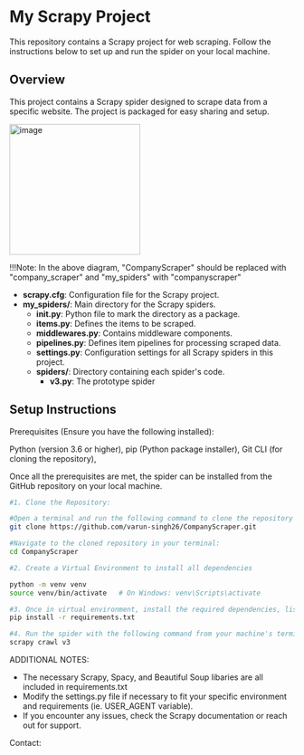 # My Scrapy Project

This repository contains a Scrapy project for web scraping. Follow the instructions below to set up and run the spider on your local machine.

## Overview

This project contains a Scrapy spider designed to scrape data from a specific website. The project is packaged for easy sharing and setup.

<img width="231" alt="image" src="https://github.com/varun-singh26/CompanyScraper/assets/149445092/b9ff99fc-a57c-431c-b1be-96c49ae8a2a5">

!!!Note: In the above diagram, "CompanyScraper" should be replaced with "company_scraper" and "my_spiders" with "companyscraper"

- **scrapy.cfg**: Configuration file for the Scrapy project.
- **my_spiders/**: Main directory for the Scrapy spiders.
  - **__init__.py**: Python file to mark the directory as a package.
  - **items.py**: Defines the items to be scraped.
  - **middlewares.py**: Contains middleware components.
  - **pipelines.py**: Defines item pipelines for processing scraped data.
  - **settings.py**: Configuration settings for all Scrapy spiders in this project.
  - **spiders/**: Directory containing each spider's code.
    - **v3.py**: The prototype spider
   
  

## Setup Instructions

Prerequisites (Ensure you have the following installed):

Python (version 3.6 or higher),
pip (Python package installer),
Git CLI (for cloning the repository),

Once all the prerequisites are met, the spider can be installed from the GitHub repository on your local machine.

```bash
#1. Clone the Repository:

#Open a terminal and run the following command to clone the repository using Git CLI:
git clone https://github.com/varun-singh26/CompanyScraper.git

#Navigate to the cloned repository in your terminal:
cd CompanyScraper

#2. Create a Virtual Environment to install all dependencies

python -m venv venv
source venv/bin/activate   # On Windows: venv\Scripts\activate

#3. Once in virtual environment, install the required dependencies, listed in requirements.txt :
pip install -r requirements.txt

#4. Run the spider with the following command from your machine's terminal (v3 is the current prototype)
scrapy crawl v3
```

ADDITIONAL NOTES:
- The necessary Scrapy, Spacy, and Beautiful Soup libaries are all included in requirements.txt
- Modify the settings.py file if necessary to fit your specific environment and requirements (ie. USER_AGENT variable).
- If you encounter any issues, check the Scrapy documentation or reach out for support.

Contact:

